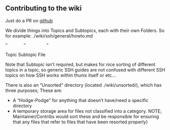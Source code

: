 ## Contributing to the wiki

Just do a PR on [github](https://github.com/ThunixdotNet/wiki)

We divide things into Topics and Subtopics, each with their own Folders. So for example: ./wiki/ssh/general/howto.md

    ^       ^         ^
  Topic  Subtopic    File

Note that Subtopic isn’t required, but makes for nice sorting of different topics in a topic, so generic SSH guides are not confused with different SSH topics on how SSH works within thunix itself or etc…

There is also an “Unsorted” directory (located ./wiki/unsorted/), which has three purposes; These are:

* A “Hodge-Podge” for anything that doesn’t have/need a specific directory
* A temporary storage area for files not classified into a category. NOTE; Maintainer/Contribs would sort these and be responsible for ensuring that any files that refer to files that have been resorted properly)

